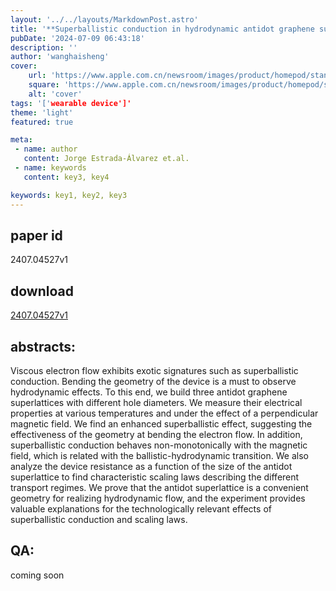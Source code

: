 ```yaml
---
layout: '../../layouts/MarkdownPost.astro'
title: '**Superballistic conduction in hydrodynamic antidot graphene superlattices**'
pubDate: '2024-07-09 06:43:18'
description: ''
author: 'wanghaisheng'
cover:
    url: 'https://www.apple.com.cn/newsroom/images/product/homepod/standard/Apple-HomePod-hero-230118_big.jpg.large_2x.jpg'
    square: 'https://www.apple.com.cn/newsroom/images/product/homepod/standard/Apple-HomePod-hero-230118_big.jpg.large_2x.jpg'
    alt: 'cover'
tags: '['wearable device']' 
theme: 'light'
featured: true

meta:
 - name: author
   content: Jorge Estrada-Álvarez et.al.
 - name: keywords
   content: key3, key4

keywords: key1, key2, key3
---
```


## paper id
2407.04527v1
## download
[2407.04527v1](http://arxiv.org/abs/2407.04527v1)
## abstracts:
Viscous electron flow exhibits exotic signatures such as superballistic conduction. Bending the geometry of the device is a must to observe hydrodynamic effects. To this end, we build three antidot graphene superlattices with different hole diameters. We measure their electrical properties at various temperatures and under the effect of a perpendicular magnetic field. We find an enhanced superballistic effect, suggesting the effectiveness of the geometry at bending the electron flow. In addition, superballistic conduction behaves non-monotonically with the magnetic field, which is related with the ballistic-hydrodynamic transition. We also analyze the device resistance as a function of the size of the antidot superlattice to find characteristic scaling laws describing the different transport regimes. We prove that the antidot superlattice is a convenient geometry for realizing hydrodynamic flow, and the experiment provides valuable explanations for the technologically relevant effects of superballistic conduction and scaling laws.
## QA:
coming soon
